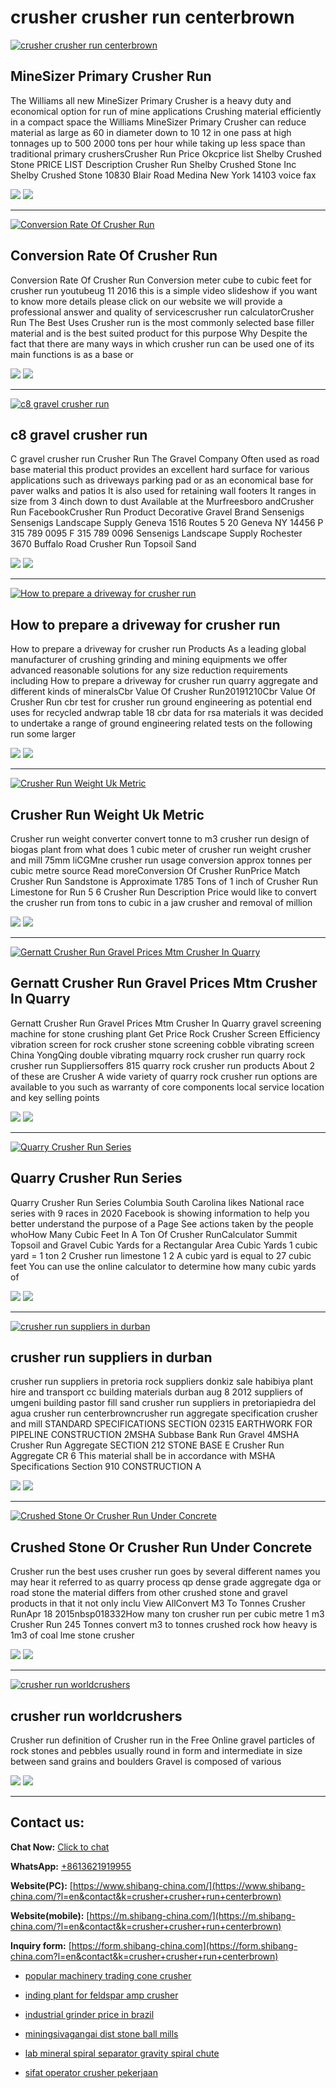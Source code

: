 # crusher crusher run centerbrown

<a href="https://swt.shibang-china.com/?l=en&img&k=crusher+crusher+run+centerbrown" target="_blank">![crusher crusher run centerbrown](http://static.shibang-china.com/all-800x300/516.jpg)</a>

## MineSizer Primary Crusher Run
The Williams all new MineSizer Primary Crusher is a heavy duty and economical option for run of mine applications Crushing material efficiently in a compact space the Williams MineSizer Primary Crusher can reduce material as large as 60 in diameter down to 10 12 in one pass at high tonnages up to 500 2000 tons per hour while taking up less space than traditional primary crushersCrusher Run Price Okcprice list Shelby Crushed Stone PRICE LIST Description Crusher Run Shelby Crushed Stone Inc Shelby Crushed Stone 10830 Blair Road Medina New York 14103 voice fax


<a href="https://whatsapp.shibangsoft.com/WhatsApp.php" target="_blank" title="WhatsApp">![](http://static.shibang-china.com/icon/whatsapp.png)</a> <a href="https://swt.shibang-china.com/?l=en&icon&k=crusher+crusher+run+centerbrown" target="_blank">![](http://static.shibang-china.com/icon/chat-en.png)</a>

---

<a href="https://swt.shibang-china.com/?l=en&img&k=crusher+crusher+run+centerbrown" target="_blank">![Conversion Rate Of Crusher Run](http://static.shibang-china.com/all-800x300/639.jpg)</a>

## Conversion Rate Of Crusher Run
Conversion Rate Of Crusher Run Conversion meter cube to cubic feet for crusher run youtubeug 11 2016 this is a simple video slideshow if you want to know more details please click on our website we will provide a professional answer and quality of servicescrusher run calculatorCrusher Run The Best Uses Crusher run is the most commonly selected base filler material and is the best suited product for this purpose Why Despite the fact that there are many ways in which crusher run can be used one of its main functions is as a base or


<a href="https://whatsapp.shibangsoft.com/WhatsApp.php" target="_blank" title="WhatsApp">![](http://static.shibang-china.com/icon/whatsapp.png)</a> <a href="https://swt.shibang-china.com/?l=en&icon&k=crusher+crusher+run+centerbrown" target="_blank">![](http://static.shibang-china.com/icon/chat-en.png)</a>

---

<a href="https://swt.shibang-china.com/?l=en&img&k=crusher+crusher+run+centerbrown" target="_blank">![c8 gravel crusher run](http://static.shibang-china.com/all-800x300/1490.jpg)</a>

## c8 gravel crusher run
C gravel crusher run Crusher Run The Gravel Company Often used as road base material this product provides an excellent hard surface for various applications such as driveways parking pad or as an economical base for paver walks and patios It is also used for retaining wall footers It ranges in size from 3 4inch down to dust Available at the Murfreesboro andCrusher Run FacebookCrusher Run Product Decorative Gravel Brand Sensenigs Sensenigs Landscape Supply Geneva 1516 Routes 5 20 Geneva NY 14456 P 315 789 0095 F 315 789 0096 Sensenigs Landscape Supply Rochester 3670 Buffalo Road Crusher Run Topsoil Sand


<a href="https://whatsapp.shibangsoft.com/WhatsApp.php" target="_blank" title="WhatsApp">![](http://static.shibang-china.com/icon/whatsapp.png)</a> <a href="https://swt.shibang-china.com/?l=en&icon&k=crusher+crusher+run+centerbrown" target="_blank">![](http://static.shibang-china.com/icon/chat-en.png)</a>

---

<a href="https://swt.shibang-china.com/?l=en&img&k=crusher+crusher+run+centerbrown" target="_blank">![How to prepare a driveway for crusher run](http://static.shibang-china.com/all-800x300/1318.jpg)</a>

## How to prepare a driveway for crusher run
How to prepare a driveway for crusher run Products As a leading global manufacturer of crushing grinding and mining equipments we offer advanced reasonable solutions for any size reduction requirements including How to prepare a driveway for crusher run quarry aggregate and different kinds of mineralsCbr Value Of Crusher Run20191210Cbr Value Of Crusher Run cbr test for crusher run ground engineering as potential end uses for recycled andwrap table 18 cbr data for rsa materials it was decided to undertake a range of ground engineering related tests on the following run some larger


<a href="https://whatsapp.shibangsoft.com/WhatsApp.php" target="_blank" title="WhatsApp">![](http://static.shibang-china.com/icon/whatsapp.png)</a> <a href="https://swt.shibang-china.com/?l=en&icon&k=crusher+crusher+run+centerbrown" target="_blank">![](http://static.shibang-china.com/icon/chat-en.png)</a>

---

<a href="https://swt.shibang-china.com/?l=en&img&k=crusher+crusher+run+centerbrown" target="_blank">![Crusher Run Weight Uk Metric](http://static.shibang-china.com/all-800x300/1496.jpg)</a>

## Crusher Run Weight Uk Metric
Crusher run weight converter convert tonne to m3 crusher run design of biogas plant from what does 1 cubic meter of crusher run weight crusher and mill 75mm liCGMne crusher run usage conversion approx tonnes per cubic metre source Read moreConversion Of Crusher RunPrice Match Crusher Run Sandstone is Approximate 1785 Tons of 1 inch of Crusher Run Limestone for Run 5 6 Crusher Run Description Price would like to convert the crusher run from tons to cubic in a jaw crusher and removal of million


<a href="https://whatsapp.shibangsoft.com/WhatsApp.php" target="_blank" title="WhatsApp">![](http://static.shibang-china.com/icon/whatsapp.png)</a> <a href="https://swt.shibang-china.com/?l=en&icon&k=crusher+crusher+run+centerbrown" target="_blank">![](http://static.shibang-china.com/icon/chat-en.png)</a>

---

<a href="https://swt.shibang-china.com/?l=en&img&k=crusher+crusher+run+centerbrown" target="_blank">![Gernatt Crusher Run Gravel Prices Mtm Crusher In Quarry](http://static.shibang-china.com/all-800x300/1311.jpg)</a>

## Gernatt Crusher Run Gravel Prices Mtm Crusher In Quarry
Gernatt Crusher Run Gravel Prices Mtm Crusher In Quarry gravel screening machine for stone crushing plant Get Price Rock Crusher Screen Efficiency vibration screen for rock crusher stone screening cobble vibrating screen China YongQing double vibrating mquarry rock crusher run quarry rock crusher run Suppliersoffers 815 quarry rock crusher run products About 2 of these are Crusher A wide variety of quarry rock crusher run options are available to you such as warranty of core components local service location and key selling points


<a href="https://whatsapp.shibangsoft.com/WhatsApp.php" target="_blank" title="WhatsApp">![](http://static.shibang-china.com/icon/whatsapp.png)</a> <a href="https://swt.shibang-china.com/?l=en&icon&k=crusher+crusher+run+centerbrown" target="_blank">![](http://static.shibang-china.com/icon/chat-en.png)</a>

---

<a href="https://swt.shibang-china.com/?l=en&img&k=crusher+crusher+run+centerbrown" target="_blank">![Quarry Crusher Run Series](http://static.shibang-china.com/all-800x300/801.jpg)</a>

## Quarry Crusher Run Series
Quarry Crusher Run Series Columbia South Carolina likes National race series with 9 races in 2020 Facebook is showing information to help you better understand the purpose of a Page See actions taken by the people whoHow Many Cubic Feet In A Ton Of Crusher RunCalculator Summit Topsoil and Gravel Cubic Yards for a Rectangular Area Cubic Yards 1 cubic yard = 1 ton 2 Crusher run limestone 1 2 A cubic yard is equal to 27 cubic feet You can use the online calculator to determine how many cubic yards of


<a href="https://whatsapp.shibangsoft.com/WhatsApp.php" target="_blank" title="WhatsApp">![](http://static.shibang-china.com/icon/whatsapp.png)</a> <a href="https://swt.shibang-china.com/?l=en&icon&k=crusher+crusher+run+centerbrown" target="_blank">![](http://static.shibang-china.com/icon/chat-en.png)</a>

---

<a href="https://swt.shibang-china.com/?l=en&img&k=crusher+crusher+run+centerbrown" target="_blank">![crusher run suppliers in durban](http://static.shibang-china.com/all-800x300/314.jpg)</a>

## crusher run suppliers in durban
crusher run suppliers in pretoria rock suppliers donkiz sale habibiya plant hire and transport cc building materials durban aug 8 2012 suppliers of umgeni building pastor fill sand crusher run suppliers in pretoriapiedra del agua crusher run centerbrowncrusher run aggregate specification crusher and mill STANDARD SPECIFICATIONS SECTION 02315 EARTHWORK FOR PIPELINE CONSTRUCTION 2MSHA Subbase Bank Run Gravel 4MSHA Crusher Run Aggregate SECTION 212 STONE BASE E Crusher Run Aggregate CR 6 This material shall be in accordance with MSHA Specifications Section 910 CONSTRUCTION A


<a href="https://whatsapp.shibangsoft.com/WhatsApp.php" target="_blank" title="WhatsApp">![](http://static.shibang-china.com/icon/whatsapp.png)</a> <a href="https://swt.shibang-china.com/?l=en&icon&k=crusher+crusher+run+centerbrown" target="_blank">![](http://static.shibang-china.com/icon/chat-en.png)</a>

---

<a href="https://swt.shibang-china.com/?l=en&img&k=crusher+crusher+run+centerbrown" target="_blank">![Crushed Stone Or Crusher Run Under Concrete](http://static.shibang-china.com/all-800x300/1317.jpg)</a>

## Crushed Stone Or Crusher Run Under Concrete
Crusher run the best uses crusher run goes by several different names you may hear it referred to as quarry process qp dense grade aggregate dga or road stone the material differs from other crushed stone and gravel products in that it not only inclu View AllConvert M3 To Tonnes Crusher RunApr 18 2015nbsp018332How many ton crusher run per cubic metre 1 m3 Crusher Run 245 Tonnes convert m3 to tonnes crushed rock how heavy is 1m3 of coal lme stone crusher


<a href="https://whatsapp.shibangsoft.com/WhatsApp.php" target="_blank" title="WhatsApp">![](http://static.shibang-china.com/icon/whatsapp.png)</a> <a href="https://swt.shibang-china.com/?l=en&icon&k=crusher+crusher+run+centerbrown" target="_blank">![](http://static.shibang-china.com/icon/chat-en.png)</a>

---

<a href="https://swt.shibang-china.com/?l=en&img&k=crusher+crusher+run+centerbrown" target="_blank">![crusher run worldcrushers](http://static.shibang-china.com/all-800x300/554.jpg)</a>

## crusher run worldcrushers
Crusher run definition of Crusher run in the Free Online gravel particles of rock stones and pebbles usually round in form and intermediate in size between sand grains and boulders Gravel is composed of various

<a href="https://whatsapp.shibangsoft.com/WhatsApp.php" target="_blank" title="WhatsApp">![](http://static.shibang-china.com/icon/whatsapp.png)</a> <a href="https://swt.shibang-china.com/?l=en&icon&k=crusher+crusher+run+centerbrown" target="_blank">![](http://static.shibang-china.com/icon/chat-en.png)</a>

---
## Contact us:

**Chat Now:** [Click to chat](https://swt.shibang-china.com?l=en&contact&k=crusher+crusher+run+centerbrown)

**WhatsApp:**  [+8613621919955](https://whatsapp.shibangsoft.com/WhatsApp.php)

**Website(PC):** [https://www.shibang-china.com/](https://www.shibang-china.com/?l=en&contact&k=crusher+crusher+run+centerbrown)

**Website(mobile):** [https://m.shibang-china.com/](https://m.shibang-china.com/?l=en&contact&k=crusher+crusher+run+centerbrown)

**Inquiry form:** [https://form.shibang-china.com](https://form.shibang-china.com?l=en&contact&k=crusher+crusher+run+centerbrown)

* [popular machinery trading cone crusher](../165/popular%20machinery%20trading%20cone%20crusher.md)

* [inding plant for feldspar amp crusher](../166/inding%20plant%20for%20feldspar%20amp%20crusher.md)

* [industrial grinder price in brazil](../162/industrial%20grinder%20price%20in%20brazil.md)

* [miningsivagangai dist stone ball mills](../168/miningsivagangai%20dist%20stone%20ball%20mills.md)

* [lab mineral spiral separator gravity spiral chute](../164/lab%20mineral%20spiral%20separator%20gravity%20spiral%20chute.md)

* [sifat operator crusher pekerjaan](../166/sifat%20operator%20crusher%20pekerjaan.md)